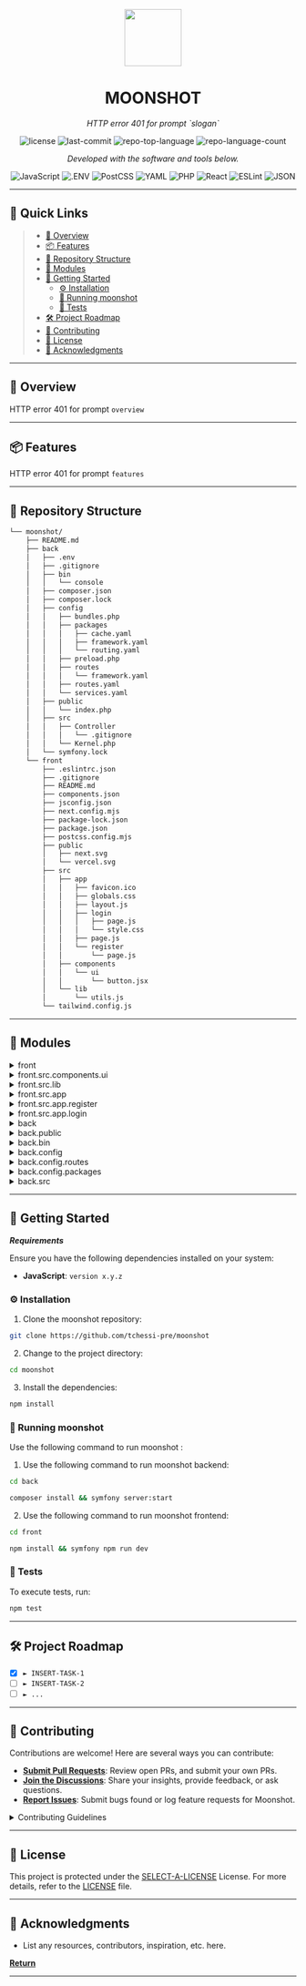<p align="center">
  <img src="https://cdn-icons-png.flaticon.com/512/6295/6295417.png" width="100" />
</p>
<p align="center">
    <h1 align="center">MOONSHOT</h1>
</p>
<p align="center">
    <em>HTTP error 401 for prompt `slogan`</em>
</p>
<p align="center">
	<img src="https://img.shields.io/github/license/tchessi-pre/moonshot?style=flat&color=0080ff" alt="license">
	<img src="https://img.shields.io/github/last-commit/tchessi-pre/moonshot?style=flat&logo=git&logoColor=white&color=0080ff" alt="last-commit">
	<img src="https://img.shields.io/github/languages/top/tchessi-pre/moonshot?style=flat&color=0080ff" alt="repo-top-language">
	<img src="https://img.shields.io/github/languages/count/tchessi-pre/moonshot?style=flat&color=0080ff" alt="repo-language-count">
<p>
<p align="center">
		<em>Developed with the software and tools below.</em>
</p>
<p align="center">
	<img src="https://img.shields.io/badge/JavaScript-F7DF1E.svg?style=flat&logo=JavaScript&logoColor=black" alt="JavaScript">
	<img src="https://img.shields.io/badge/.ENV-ECD53F.svg?style=flat&logo=dotenv&logoColor=black" alt=".ENV">
	<img src="https://img.shields.io/badge/PostCSS-DD3A0A.svg?style=flat&logo=PostCSS&logoColor=white" alt="PostCSS">
	<img src="https://img.shields.io/badge/YAML-CB171E.svg?style=flat&logo=YAML&logoColor=white" alt="YAML">
	<img src="https://img.shields.io/badge/PHP-777BB4.svg?style=flat&logo=PHP&logoColor=white" alt="PHP">
	<img src="https://img.shields.io/badge/React-61DAFB.svg?style=flat&logo=React&logoColor=black" alt="React">
	<img src="https://img.shields.io/badge/ESLint-4B32C3.svg?style=flat&logo=ESLint&logoColor=white" alt="ESLint">
	<img src="https://img.shields.io/badge/JSON-000000.svg?style=flat&logo=JSON&logoColor=white" alt="JSON">
</p>
<hr>

## 🔗 Quick Links

> - [📍 Overview](#-overview)
> - [📦 Features](#-features)
> - [📂 Repository Structure](#-repository-structure)
> - [🧩 Modules](#-modules)
> - [🚀 Getting Started](#-getting-started)
>   - [⚙️ Installation](#️-installation)
>   - [🤖 Running moonshot](#-running-moonshot)
>   - [🧪 Tests](#-tests)
> - [🛠 Project Roadmap](#-project-roadmap)
> - [🤝 Contributing](#-contributing)
> - [📄 License](#-license)
> - [👏 Acknowledgments](#-acknowledgments)

---

## 📍 Overview

HTTP error 401 for prompt `overview`

---

## 📦 Features

HTTP error 401 for prompt `features`

---

## 📂 Repository Structure

```sh
└── moonshot/
    ├── README.md
    ├── back
    │   ├── .env
    │   ├── .gitignore
    │   ├── bin
    │   │   └── console
    │   ├── composer.json
    │   ├── composer.lock
    │   ├── config
    │   │   ├── bundles.php
    │   │   ├── packages
    │   │   │   ├── cache.yaml
    │   │   │   ├── framework.yaml
    │   │   │   └── routing.yaml
    │   │   ├── preload.php
    │   │   ├── routes
    │   │   │   └── framework.yaml
    │   │   ├── routes.yaml
    │   │   └── services.yaml
    │   ├── public
    │   │   └── index.php
    │   ├── src
    │   │   ├── Controller
    │   │   │   └── .gitignore
    │   │   └── Kernel.php
    │   └── symfony.lock
    └── front
        ├── .eslintrc.json
        ├── .gitignore
        ├── README.md
        ├── components.json
        ├── jsconfig.json
        ├── next.config.mjs
        ├── package-lock.json
        ├── package.json
        ├── postcss.config.mjs
        ├── public
        │   ├── next.svg
        │   └── vercel.svg
        ├── src
        │   ├── app
        │   │   ├── favicon.ico
        │   │   ├── globals.css
        │   │   ├── layout.js
        │   │   ├── login
        │   │   │   ├── page.js
        │   │   │   └── style.css
        │   │   ├── page.js
        │   │   └── register
        │   │       └── page.js
        │   ├── components
        │   │   └── ui
        │   │       └── button.jsx
        │   └── lib
        │       └── utils.js
        └── tailwind.config.js
```

---

## 🧩 Modules

<details closed><summary>front</summary>

| File                                                                                               | Summary                                              |
| ---                                                                                                | ---                                                  |
| [.eslintrc.json](https://github.com/tchessi-pre/moonshot/blob/master/front/.eslintrc.json)         | HTTP error 401 for prompt `front/.eslintrc.json`     |
| [jsconfig.json](https://github.com/tchessi-pre/moonshot/blob/master/front/jsconfig.json)           | HTTP error 401 for prompt `front/jsconfig.json`      |
| [postcss.config.mjs](https://github.com/tchessi-pre/moonshot/blob/master/front/postcss.config.mjs) | HTTP error 401 for prompt `front/postcss.config.mjs` |
| [components.json](https://github.com/tchessi-pre/moonshot/blob/master/front/components.json)       | HTTP error 401 for prompt `front/components.json`    |
| [package.json](https://github.com/tchessi-pre/moonshot/blob/master/front/package.json)             | HTTP error 401 for prompt `front/package.json`       |
| [next.config.mjs](https://github.com/tchessi-pre/moonshot/blob/master/front/next.config.mjs)       | HTTP error 401 for prompt `front/next.config.mjs`    |
| [tailwind.config.js](https://github.com/tchessi-pre/moonshot/blob/master/front/tailwind.config.js) | HTTP error 401 for prompt `front/tailwind.config.js` |
| [package-lock.json](https://github.com/tchessi-pre/moonshot/blob/master/front/package-lock.json)   | HTTP error 401 for prompt `front/package-lock.json`  |

</details>

<details closed><summary>front.src.components.ui</summary>

| File                                                                                                 | Summary                                                        |
| ---                                                                                                  | ---                                                            |
| [button.jsx](https://github.com/tchessi-pre/moonshot/blob/master/front/src/components/ui/button.jsx) | HTTP error 401 for prompt `front/src/components/ui/button.jsx` |

</details>

<details closed><summary>front.src.lib</summary>

| File                                                                                   | Summary                                            |
| ---                                                                                    | ---                                                |
| [utils.js](https://github.com/tchessi-pre/moonshot/blob/master/front/src/lib/utils.js) | HTTP error 401 for prompt `front/src/lib/utils.js` |

</details>

<details closed><summary>front.src.app</summary>

| File                                                                                         | Summary                                               |
| ---                                                                                          | ---                                                   |
| [layout.js](https://github.com/tchessi-pre/moonshot/blob/master/front/src/app/layout.js)     | HTTP error 401 for prompt `front/src/app/layout.js`   |
| [page.js](https://github.com/tchessi-pre/moonshot/blob/master/front/src/app/page.js)         | HTTP error 401 for prompt `front/src/app/page.js`     |
| [globals.css](https://github.com/tchessi-pre/moonshot/blob/master/front/src/app/globals.css) | HTTP error 401 for prompt `front/src/app/globals.css` |

</details>

<details closed><summary>front.src.app.register</summary>

| File                                                                                          | Summary                                                    |
| ---                                                                                           | ---                                                        |
| [page.js](https://github.com/tchessi-pre/moonshot/blob/master/front/src/app/register/page.js) | HTTP error 401 for prompt `front/src/app/register/page.js` |

</details>

<details closed><summary>front.src.app.login</summary>

| File                                                                                           | Summary                                                   |
| ---                                                                                            | ---                                                       |
| [page.js](https://github.com/tchessi-pre/moonshot/blob/master/front/src/app/login/page.js)     | HTTP error 401 for prompt `front/src/app/login/page.js`   |
| [style.css](https://github.com/tchessi-pre/moonshot/blob/master/front/src/app/login/style.css) | HTTP error 401 for prompt `front/src/app/login/style.css` |

</details>

<details closed><summary>back</summary>

| File                                                                                    | Summary                                        |
| ---                                                                                     | ---                                            |
| [composer.lock](https://github.com/tchessi-pre/moonshot/blob/master/back/composer.lock) | HTTP error 401 for prompt `back/composer.lock` |
| [.env](https://github.com/tchessi-pre/moonshot/blob/master/back/.env)                   | HTTP error 401 for prompt `back/.env`          |
| [composer.json](https://github.com/tchessi-pre/moonshot/blob/master/back/composer.json) | HTTP error 401 for prompt `back/composer.json` |

</details>

<details closed><summary>back.public</summary>

| File                                                                                   | Summary                                           |
| ---                                                                                    | ---                                               |
| [index.php](https://github.com/tchessi-pre/moonshot/blob/master/back/public/index.php) | HTTP error 401 for prompt `back/public/index.php` |

</details>

<details closed><summary>back.bin</summary>

| File                                                                            | Summary                                      |
| ---                                                                             | ---                                          |
| [console](https://github.com/tchessi-pre/moonshot/blob/master/back/bin/console) | HTTP error 401 for prompt `back/bin/console` |

</details>

<details closed><summary>back.config</summary>

| File                                                                                           | Summary                                               |
| ---                                                                                            | ---                                                   |
| [bundles.php](https://github.com/tchessi-pre/moonshot/blob/master/back/config/bundles.php)     | HTTP error 401 for prompt `back/config/bundles.php`   |
| [preload.php](https://github.com/tchessi-pre/moonshot/blob/master/back/config/preload.php)     | HTTP error 401 for prompt `back/config/preload.php`   |
| [routes.yaml](https://github.com/tchessi-pre/moonshot/blob/master/back/config/routes.yaml)     | HTTP error 401 for prompt `back/config/routes.yaml`   |
| [services.yaml](https://github.com/tchessi-pre/moonshot/blob/master/back/config/services.yaml) | HTTP error 401 for prompt `back/config/services.yaml` |

</details>

<details closed><summary>back.config.routes</summary>

| File                                                                                                    | Summary                                                       |
| ---                                                                                                     | ---                                                           |
| [framework.yaml](https://github.com/tchessi-pre/moonshot/blob/master/back/config/routes/framework.yaml) | HTTP error 401 for prompt `back/config/routes/framework.yaml` |

</details>

<details closed><summary>back.config.packages</summary>

| File                                                                                                      | Summary                                                         |
| ---                                                                                                       | ---                                                             |
| [routing.yaml](https://github.com/tchessi-pre/moonshot/blob/master/back/config/packages/routing.yaml)     | HTTP error 401 for prompt `back/config/packages/routing.yaml`   |
| [cache.yaml](https://github.com/tchessi-pre/moonshot/blob/master/back/config/packages/cache.yaml)         | HTTP error 401 for prompt `back/config/packages/cache.yaml`     |
| [framework.yaml](https://github.com/tchessi-pre/moonshot/blob/master/back/config/packages/framework.yaml) | HTTP error 401 for prompt `back/config/packages/framework.yaml` |

</details>

<details closed><summary>back.src</summary>

| File                                                                                  | Summary                                         |
| ---                                                                                   | ---                                             |
| [Kernel.php](https://github.com/tchessi-pre/moonshot/blob/master/back/src/Kernel.php) | HTTP error 401 for prompt `back/src/Kernel.php` |

</details>

---

## 🚀 Getting Started

***Requirements***

Ensure you have the following dependencies installed on your system:

* **JavaScript**: `version x.y.z`

### ⚙️ Installation

1. Clone the moonshot repository:

```sh
git clone https://github.com/tchessi-pre/moonshot
```

2. Change to the project directory:

```sh
cd moonshot
```

3. Install the dependencies:

```sh
npm install
```

### 🤖 Running moonshot

Use the following command to run moonshot :
1. Use the following command to run moonshot backend:

```sh
cd back 
```
```sh
composer install && symfony server:start
```

2. Use the following command to run moonshot frontend:

```sh
cd front 
```
```sh
npm install && symfony npm run dev
```
### 🧪 Tests

To execute tests, run:

```sh
npm test
```

---

## 🛠 Project Roadmap

- [X] `► INSERT-TASK-1`
- [ ] `► INSERT-TASK-2`
- [ ] `► ...`

---

## 🤝 Contributing

Contributions are welcome! Here are several ways you can contribute:

- **[Submit Pull Requests](https://github.com/tchessi-pre/moonshot/blob/main/CONTRIBUTING.md)**: Review open PRs, and submit your own PRs.
- **[Join the Discussions](https://github.com/tchessi-pre/moonshot/discussions)**: Share your insights, provide feedback, or ask questions.
- **[Report Issues](https://github.com/tchessi-pre/moonshot/issues)**: Submit bugs found or log feature requests for Moonshot.

<details closed>
    <summary>Contributing Guidelines</summary>

1. **Fork the Repository**: Start by forking the project repository to your GitHub account.
2. **Clone Locally**: Clone the forked repository to your local machine using a Git client.
   ```sh
   git clone https://github.com/tchessi-pre/moonshot
   ```
3. **Create a New Branch**: Always work on a new branch, giving it a descriptive name.
   ```sh
   git checkout -b new-feature-x
   ```
4. **Make Your Changes**: Develop and test your changes locally.
5. **Commit Your Changes**: Commit with a clear message describing your updates.
   ```sh
   git commit -m 'Implemented new feature x.'
   ```
6. **Push to GitHub**: Push the changes to your forked repository.
   ```sh
   git push origin new-feature-x
   ```
7. **Submit a Pull Request**: Create a PR against the original project repository. Clearly describe the changes and their motivations.

Once your PR is reviewed and approved, it will be merged into the main branch.

</details>

---

## 📄 License

This project is protected under the [SELECT-A-LICENSE](https://choosealicense.com/licenses) License. For more details, refer to the [LICENSE](https://choosealicense.com/licenses/) file.

---

## 👏 Acknowledgments

- List any resources, contributors, inspiration, etc. here.

[**Return**](#-quick-links)

---